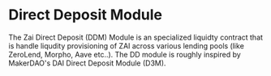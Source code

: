 # Direct Deposit Module

The Zai Direct Deposit (DDM) Module is an specialized liquidty contract that is handle liqudity provisioning of ZAI across various lending pools (like ZeroLend, Morpho, Aave etc..). The DD module is roughly inspired by MakerDAO's DAI Direct Deposit Module (D3M).
